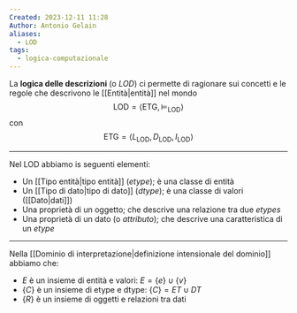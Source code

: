 ```yaml
---
Created: 2023-12-11 11:28
Author: Antonio Gelain
aliases:
  - LOD
tags:
  - logica-computazionale
---
```


La **logica delle descrizioni** (o *LOD*) ci permette di ragionare sui concetti e le regole che descrivono le [[Entità|entità]] nel mondo
$$\text{LOD} = \langle \text{ETG}, \models_{\text{LOD}} \rangle$$
con
$$\text{ETG} = \langle L_{\text{LOD}}, D_{\text{LOD}}, I_{\text{LOD}} \rangle$$

---

Nel LOD abbiamo is seguenti elementi:
- Un [[Tipo entità|tipo entità]] (*etype*); è una classe di entità
- Un [[Tipo di dato|tipo di dato]] (*dtype*); è una classe di valori ([[Dato|dati]])
- Una proprietà di un oggetto; che descrive una relazione tra due *etypes*
- Una proprietà di un dato (o *attributo*); che descrive una caratteristica di un *etype*

---

Nella [[Dominio di interpretazione|definizione intensionale del dominio]] abbiamo che:
- $E$ è un insieme di entità e valori: $E = \{ e \} \cup \{ v \}$
- $\{ C \}$ è un insieme di etype e dtype: $\{ C \} = ET \cup DT$
- $\{ R \}$ è un insieme di oggetti e relazioni tra dati